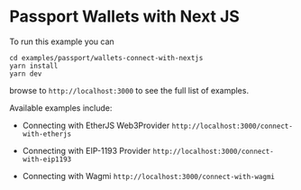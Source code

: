 # Passport Wallets with Next JS

To run this example you can 

```
cd examples/passport/wallets-connect-with-nextjs
yarn install
yarn dev
```

browse to `http://localhost:3000` to see the full list of examples.

Available examples include:

- Connecting with EtherJS Web3Provider `http://localhost:3000/connect-with-etherjs`

- Connecting with EIP-1193 Provider `http://localhost:3000/connect-with-eip1193`

- Connecting with Wagmi `http://localhost:3000/connect-with-wagmi`